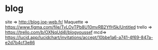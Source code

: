 # blog
site => http://blog.joe-web.fr/
Maquette => https://www.figma.com/file/TvLOvTPb8U10mvRB2YfH5k/Untitled
trello => https://trello.com/b/OXNqUd4l/blogyoussef
mcd=> https://lucid.app/lucidchart/invitations/accept/10bbe1a6-a741-4f69-847a-e2d7b4cf3e86
